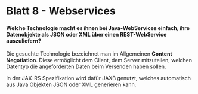 # Blatt 8 - Webservices

#### Welche Technologie macht es ihnen bei Java-WebServices einfach, ihre Datenobjekte als JSON oder XML über einen REST-WebService auszuliefern?

Die gesuchte Technologie bezeichnet man im Allgemeinen **Content Negotiation**. Diese ermöglicht dem Client, dem Server mitzuteilen, welchen Datentyp die angeforderten Daten beim Versenden haben sollen. 

In der JAX-RS Spezifikation wird dafür JAXB genutzt, welches automatisch aus Java Objekten JSON oder XML generieren kann.